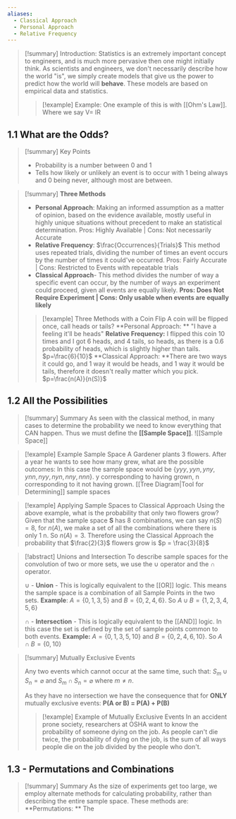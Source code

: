 ```yaml
---
aliases:
  - Classical Approach
  - Personal Approach
  - Relative Frequency
---
```



>[!summary] Introduction:
>Statistics is an extremely important concept to engineers, and is much more pervasive then one might initially think. As scientists and engineers, we don't necessarily describe how the world "is", we simply create models that give us the power to predict how the world will **behave**. These models are based on empirical data and statistics.
>
>>[!example] Example:
>>One example of this is with [[Ohm's Law]]. Where we say V= IR

## 1.1 What are the Odds?

>[!summary] Key Points
>- Probability is a number between 0 and 1
>- Tells how likely or unlikely an event is to occur with 1 being always and 0 being never, although most are between.

>[!summary]
>**Three Methods** 
>- **Personal Approach**: Making an informed assumption as a matter of opinion, based on the evidence available, mostly useful in highly unique situations without precedent to make an statistical determination. Pros: Highly Available | Cons: Not necessarily Accurate
>- **Relative Frequency**: $\frac{Occurrences}{Trials}$ This method uses repeated trials, dividing the number of times an event occurs by the number of times it could've occurred. Pros: Fairly Accurate | Cons: Restricted to Events with repeatable trials
>- **Classical Approach**- This method divides the number of way a specific event can occur, by the number of ways an experiment could proceed, given all events are equally likely. **Pros: Does Not Require Experiment | Cons: Only usable when events are equally likely**
>  >[!example] Three Methods with a Coin Flip
>  >A coin will be flipped once, call heads or tails?
>  >**Personal Approach: ** "I have a feeling it'll be heads"
>  >**Relative Frequency:** I flipped this coin 10 times and I got 6 heads, and 4 tails, so heads, as there is a 0.6 probability of heads, which is slightly higher than tails. $p=\frac{6}{10}$
>  >**Classical Approach: **There are two ways it could go, and 1 way it would be heads, and 1 way it would be tails, therefore it doesn't really matter which you pick. $p=\frac{n(A)}{n(S)}$
>  



## 1.2 All the Possibilities

>[!summary] Summary
>As seen with the classical method, in many cases to determine the probability we need to know everything that CAN happen. Thus we must define the **[[Sample Space]]**.
>![[Sample Space]]

>[!example] Example Sample Space
>A Gardener plants 3 flowers. After a year he wants to see how many grew, what are the possible outcomes:
>In this case the sample space would be ${\{yyy, yyn,yny, ynn, nyy, nyn, nny, nnn\}}$. y corresponding to having grown, n corresponding to it not having grown.
>[[Tree Diagram|Tool for Determining]] sample spaces

>[!example] Applying Sample Spaces to Classical Approach
>Using the above example, what is the probability that only two flowers grow?
>Given that the sample space **S** has 8 combinations, we can say $n(S) = 8$, for $n(A)$, we make a set of all the combinations where there is only 1 n. So $n(A) = 3$. Therefore using the Classical Approach the probability that $\frac{2}{3}$ flowers grow is $p = \frac{3}{8}$

>[!abstract] Unions and Intersection
>To describe sample spaces for the convolution of two or more sets, we use the $\cup$ operator and the $\cap$ operator.
>
>$\cup$ - **Union** - This is logically equivalent to the [[OR]] logic. This means the sample space is a combination of all Sample Points in the two sets. **Example**: $A = \{0, 1, 3, 5\}$ and $B = \{0, 2, 4, 6\}$. So $A \cup B = \{1, 2, 3, 4, 5, 6\}$ 
>
>$\cap$ - **Intersection** - This is logically equivalent to the [[AND]] logic. In this case the set is defined by the set of sample points common to both events. **Example:** $A = \{0, 1, 3, 5, 10\}$ and $B = \{0, 2, 4, 6, 10\}$. So $A \cap B = \{0, 10\}$ 


>[!summary] Mutually Exclusive Events
>
>Any two events which cannot occur at the same time, such that:
>$S_m \cup S_n = \varnothing$ and $S_m \cap S_n = \varnothing$ where $m \neq n$.
>
>As they have no intersection we have the consequence that for **ONLY** mutually exclusive events: **P(A or B) = P(A) + P(B)**
>>[!example] Example of Mutually Exclusive Events
>>In an accident prone society, researchers at OSHA want to know the probability of someone dying on the job. As people can't die twice, the probability of dying on the job, is the sum of all ways people die on the job divided by the people who don't.

## 1.3 - Permutations and Combinations

>[!summary] Summary
>As the size of experiments get too large, we employ alternate methods for calculating probability, rather than describing the entire sample space. These methods are:
>**Permutations: ** The








